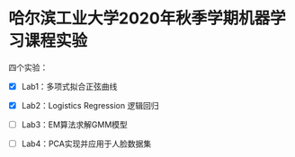 # 哈尔滨工业大学2020年秋季学期机器学习课程实验

四个实验：

- [x] Lab1：多项式拟合正弦曲线

- [x] Lab2：Logistics Regression 逻辑回归

- [ ] Lab3：EM算法求解GMM模型

- [ ] Lab4：PCA实现并应用于人脸数据集